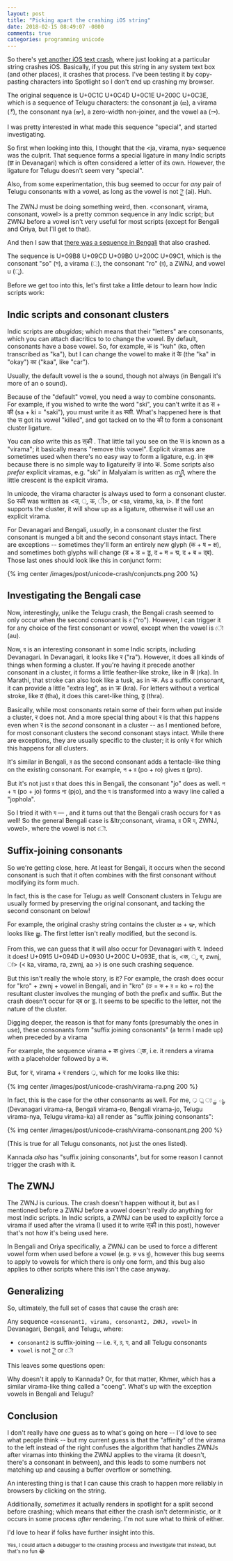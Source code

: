 ```yaml
---
layout: post
title: "Picking apart the crashing iOS string"
date: 2018-02-15 08:49:07 -0800
comments: true
categories: programming unicode
---
```


So there's [yet another iOS text crash][article], where just looking at a particular string crashes
iOS. Basically, if you put this string in any system text box (and other places), it crashes that
process. I've been testing it by copy-pasting characters into Spotlight so I don't end up crashing
my browser.

The original sequence is U+0C1C U+0C4D U+0C1E U+200C U+0C3E, which is a sequence of Telugu
characters: the consonant ja (జ), a virama (్), the consonant nya (ఞ), a zero-width non-joiner, and
the vowel aa (ా).

I was pretty interested in what made this sequence "special", and started investigating.


So first when looking into this, I thought that the &lt;ja, virama, nya&gt; sequence was the culprit.
That sequence forms a special ligature in many Indic scripts (ज्ञ in Devanagari) which is often
considered a letter of its own. However, the ligature for Telugu doesn't seem very "special".

Also, from some experimentation, this bug seemed to occur for _any_ pair of Telugu consonants with
a vowel, as long as the vowel is not ై (ai). Huh.

The ZWNJ must be doing something weird, then. &lt;consonant, virama, consonant, vowel&gt; is a
pretty common sequence in any Indic script; but ZWNJ before a vowel isn't very useful for most
scripts (except for Bengali and Oriya, but I'll get to that).

And then I saw that [there was a sequence in Bengali][bengali-tweet] that also crashed.

The sequence is U+09B8 U+09CD U+09B0 U+200C U+09C1, which is the consonant "so" (স), a virama (্),
the consonant "ro" (র), a ZWNJ, and vowel u (ু).

Before we get too into this, let's first take a little detour to learn how Indic scripts work:


 [article]: https://www.theverge.com/2018/2/15/17015654/apple-iphone-crash-ios-11-bug-imessage
 [bengali-tweet]: https://twitter.com/FakeUnicode/status/963300865762254848

## Indic scripts and consonant clusters

Indic scripts are _abugidas_; which means that their "letters" are consonants, which you
can attach diacritics to to change the vowel. By default, consonants have a base vowel.
So, for example, क is "kuh" (kə, often transcribed as "ka"), but I can change the vowel to make it के
(the "ka" in "okay") का ("kaa", like "car").

Usually, the default vowel is the ə sound, though not always (in Bengali it's more of an o sound).

Because of the "default" vowel, you need a way to combine consonants. For example, if you wished to
write the word "ski", you can't write it as स + की (sa + ki = "saki"), you must write it as स्की.
What's happened here is that the स got its vowel "killed", and got tacked on to the की to form a
consonant cluster ligature.

You can _also_ write this as स्&zwnj;की . That little tail you see on the स is known as a "virama";
it basically means "remove this vowel". Explicit viramas are sometimes used when there's no easy way
to form a ligature, e.g. in ङ्क because there is no simple way to ligatureify ङ into क. Some scripts
also _prefer_ explicit viramas, e.g. "ski" in Malyalam is written as സ്കീ, where the little crescent
is the explicit virama.

In unicode, the virama character is always used to form a consonant cluster. So स्की was written as
&lt;स, ्, क, ी&gt;, or &lt;sa, virama, ka, i&gt;. If the font supports the cluster, it will show up
as a ligature, otherwise it will use an explicit virama.


For Devanagari and Bengali, _usually_, in a consonant cluster the first consonant is munged a bit and the second consonant stays intact.
There are exceptions -- sometimes they'll form an entirely new glyph (क + ष = क्ष), and sometimes both
glyphs will change (ड + ड = ड्ड, द + म = द्म, द + ब = द्ब). Those last ones should look like this in conjunct form:

{% img center /images/post/unicode-crash/conjuncts.png 200 %}

## Investigating the Bengali case

Now, interestingly, unlike the Telugu crash, the Bengali crash seemed to only occur when the second
consonant is র ("ro"). However, I can trigger it for any choice of the first consonant or vowel, except
when the vowel is ৌ (au).

Now, র is an interesting consonant in some Indic scripts, including Devanagari. In Devanagari,
it looks like र ("ra"). However, it does all kinds of things when forming a cluster. If you're having it
precede another consonant in a cluster, it forms a little feather-like stroke, like in र्क (rka). In Marathi,
that stroke can also look like a tusk, as in र्&zwj;क. As a suffix consonant, it can provide a little
"extra leg", as in क्र (kra). For letters without a vertical stroke, like ठ (tha), it does this caret-like thing,
ठ्र (thra).

Basically, while most consonants retain some of their form when put inside a cluster, र does not. And
a more special thing about र is that this happens even when र is the _second_ consonant in a cluster -- as I mentioned
before, for most consonant clusters the second consonant stays intact. While there are exceptions, they are usually
specific to the cluster; it is only र for which this happens for all clusters.

It's similar in Bengali, র as the second consonant adds a tentacle-like thing on the existing consonant. For example,
প + র (po + ro) gives প্র (pro).

But it's not just র that does this in Bengali, the consonant "jo" does as well. প + য (po + jo) forms প্য (pjo),
and the য is transformed into a wavy line called a "jophola".

So I tried it with য  &mdash; , and it turns out that the Bengali crash occurs for  য as well!
So the general Bengali case is &ltr;consonant, virama, র OR য, ZWNJ, vowel&gt;, where the vowel is not  ৌ.

## Suffix-joining consonants

So we're getting close, here. At least for Bengali, it occurs when the second consonant is such that it often
combines with the first consonant without modifying its form much.

In fact, this is the case for Telugu as well! Consonant clusters in Telugu are usually formed by preserving the
original consonant, and tacking the second consonant on below!

For example, the original crashy string contains the cluster జ + ఞ, which looks like జ్ఞ. The first letter isn't
really modified, but the second is.

From this, we can guess that it will also occur for Devanagari with र. Indeed it does! U+0915 U+094D U+0930 U+200C U+093E, that is,
&lt;क, ्, र, zwnj, ा&gt; (&lt; ka, virama, ra, zwnj, aa &gt;) is one such crashing sequence.

But this isn't really the whole story, is it? For example, the crash does occur for "kro" + zwnj + vowel in Bengali,
and in "kro" (ক্র = ক + র = ko + ro) the resultant cluster involves the munging of both the prefix and suffix. But
the crash doesn't occur for द्ब or ड्ड. It seems to be specific to the letter, not the nature of the cluster.

Digging deeper, the reason is that for many fonts (presumably the ones in use), these consonants
form "suffix joining consonants" (a term I made up) when preceded by a virama

For example, the sequence virama + क gives ्क, i.e. it renders a virama with a placeholder followed by a क.

But, for र, virama + र renders ्र, which for me looks like this:

{% img center /images/post/unicode-crash/virama-ra.png 200 %}

In fact, this is the case for the other consonants as well. For me, ्र ্র ্য ్ఞ ్క
(Devanagari virama-ra, Bengali virama-ro, Bengali virama-jo, Telugu virama-nya, Telugu virama-ka)
all render as "suffix joining consonants":

{% img center /images/post/unicode-crash/virama-consonant.png 200 %}

(This is true for all Telugu consonants, not just the ones listed).

Kannada _also_ has "suffix joining consonants", but for some reason I cannot trigger the crash with it.

## The ZWNJ

The ZWNJ is curious. The crash doesn't happen without it, but as I mentioned before a ZWNJ before a vowel
doesn't really _do_ anything for most Indic scripts. In Indic scripts, a ZWNJ can be used to explicitly force a
virama if used after the virama (I used it to write स्&zwnj;की in this post), however that's not how it's being used here.

In Bengali and Oriya specifically, a ZWNJ can be used to force a different vowel form when used before a vowel
(e.g. রু vs র&zwnj;ু), however this bug seems to apply to vowels for which there is only one form, and this bug
also applies to other scripts where this isn't the case anyway.


## Generalizing

So, ultimately, the full set of cases that cause the crash are:

Any sequence `<consonant1, virama, consonant2, ZWNJ, vowel>` in Devanagari, Bengali, and Telugu, where:

 - `consonant2` is suffix-joining -- i.e. र, র, য, and all Telugu consonants
 - `vowel` is not ై or ৌ

This leaves some questions open:

Why doesn't it apply to Kannada? Or, for that matter, Khmer, which has a similar virama-like thing called a "coeng".
What's up with the exception vowels in Bengali and Telugu?


## Conclusion

I don't really have _one_ guess as to what's going on here -- I'd love to see what people think -- but my current
guess is that the "affinity" of the virama to the left instead of the right confuses the algorithm that handles ZWNJs after
viramas into thinking the ZWNJ applies to the virama (it doesn't, there's a consonant in between), and this leads to some numbers
not matching up and causing a buffer overflow or something.

An interesting thing is that I can cause this crash to happen more reliably in browsers by clicking on the string.

Additionally, _sometimes_ it actually renders in spotlight for a split second before crashing; which means that either
the crash isn't deterministic, or it occurs in some process _after_ rendering. I'm not sure what to think of either.

I'd love to hear if folks have further insight into this.

<small>Yes, I could attach a debugger to the crashing process and investigate that instead, but that's no fun 😂</small>